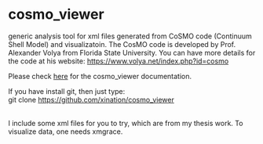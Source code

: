 # cosmo_viewer
generic analysis tool for xml files generated from CoSMO code (Continuum Shell Model) and visualizatoin. The CosMO code is developed by Prof. Alexander Volya from Florida State University. You can have more details for the code at his website: https://www.volya.net/index.php?id=cosmo

Please check <a href="http://peiluan-tai.com/programs/CoSMo_viewer_instruction.html">here</a> for the cosmo_viewer documentation. 

If you have install git, then just type: <br>
git clone https://github.com/xination/cosmo_viewer <br>

 <br>
 I include some xml files for you to try, which are from my thesis work.
 To visualize data, one needs xmgrace.
